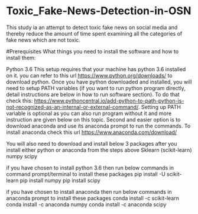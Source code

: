 # Toxic_Fake-News-Detection-in-OSN
This study ia an attempt to detect toxic fake news on social media and thereby reduce the amount of time spent examining all the categories of fake news which are not toxic.



#Prerequisites
What things you need to install the software and how to install them:

Python 3.6
This setup requires that your machine has python 3.6 installed on it. you can refer to this url https://www.python.org/downloads/ to download python. Once you have python downloaded and installed, you will need to setup PATH variables (if you want to run python program directly, detail instructions are below in how to run software section). To do that check this: https://www.pythoncentral.io/add-python-to-path-python-is-not-recognized-as-an-internal-or-external-command/.
Setting up PATH variable is optional as you can also run program without it and more instruction are given below on this topic.
Second and easier option is to download anaconda and use its anaconda prompt to run the commands. To install anaconda check this url https://www.anaconda.com/download/

You will also need to download and install below 3 packages after you install either python or anaconda from the steps above
Sklearn (scikit-learn)
numpy
scipy


if you have chosen to install python 3.6 then run below commands in command prompt/terminal to install these packages
pip install -U scikit-learn
pip install numpy
pip install scipy

if you have chosen to install anaconda then run below commands in anaconda prompt to install these packages
conda install -c scikit-learn
conda install -c anaconda numpy
conda install -c anaconda scipy
